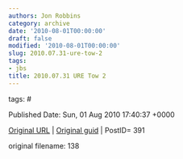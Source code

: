 ```yaml
---
authors: Jon Robbins
category: archive
date: '2010-08-01T00:00:00'
draft: false
modified: '2010-08-01T00:00:00'
slug: 2010.07.31-ure-tow-2
tags:
- jbs
title: 2010.07.31 URE Tow 2
---
```




 



tags: # 


Published Date: Sun, 01 Aug 2010 17:40:37 +0000 

[Original URL](http://factorq.net/2010/08/01/jeep-escapades-and-damages/dsc09230_1/) | [Original guid](http://factorq.files.wordpress.com/2010/08/dsc09230_1.jpg) | PostID= 391

 original filename: 138